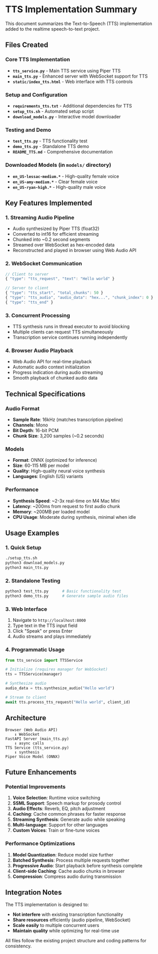 # TTS Implementation Summary

This document summarizes the Text-to-Speech (TTS) implementation added to the realtime speech-to-text project.

## Files Created

### Core TTS Implementation
- **`tts_service.py`** - Main TTS service using Piper TTS
- **`main_tts.py`** - Enhanced server with WebSocket support for TTS
- **`static/index_tts.html`** - Web interface with TTS controls

### Setup and Configuration  
- **`requirements_tts.txt`** - Additional dependencies for TTS
- **`setup_tts.sh`** - Automated setup script
- **`download_models.py`** - Interactive model downloader

### Testing and Demo
- **`test_tts.py`** - TTS functionality test
- **`demo_tts.py`** - Standalone TTS demo
- **`README_TTS.md`** - Comprehensive documentation

### Downloaded Models (in `models/` directory)
- **`en_US-lessac-medium.*`** - High-quality female voice
- **`en_US-amy-medium.*`** - Clear female voice  
- **`en_US-ryan-high.*`** - High-quality male voice

## Key Features Implemented

### 1. **Streaming Audio Pipeline**
- Audio synthesized by Piper TTS (float32)
- Converted to int16 for efficient streaming  
- Chunked into ~0.2 second segments
- Streamed over WebSocket as hex-encoded data
- Reconstructed and played in browser using Web Audio API

### 2. **WebSocket Communication**
```javascript
// Client to server
{ "type": "tts_request", "text": "Hello world" }

// Server to client  
{ "type": "tts_start", "total_chunks": 50 }
{ "type": "tts_audio", "audio_data": "hex...", "chunk_index": 0 }
{ "type": "tts_end" }
```

### 3. **Concurrent Processing**
- TTS synthesis runs in thread executor to avoid blocking
- Multiple clients can request TTS simultaneously
- Transcription service continues running independently

### 4. **Browser Audio Playback**
- Web Audio API for real-time playback
- Automatic audio context initialization
- Progress indication during audio streaming
- Smooth playback of chunked audio data

## Technical Specifications

### Audio Format
- **Sample Rate**: 16kHz (matches transcription pipeline)
- **Channels**: Mono
- **Bit Depth**: 16-bit PCM
- **Chunk Size**: 3,200 samples (~0.2 seconds)

### Models
- **Format**: ONNX (optimized for inference)
- **Size**: 60-115 MB per model
- **Quality**: High-quality neural voice synthesis
- **Languages**: English (US) variants

### Performance
- **Synthesis Speed**: ~2-3x real-time on M4 Mac Mini
- **Latency**: ~200ms from request to first audio chunk
- **Memory**: ~200MB per loaded model
- **CPU Usage**: Moderate during synthesis, minimal when idle

## Usage Examples

### 1. **Quick Setup**
```bash
./setup_tts.sh
python3 download_models.py
python3 main_tts.py
```

### 2. **Standalone Testing**
```bash
python3 test_tts.py      # Basic functionality test
python3 demo_tts.py      # Generate sample audio files
```

### 3. **Web Interface**
1. Navigate to `http://localhost:8000`
2. Type text in the TTS input field
3. Click "Speak" or press Enter
4. Audio streams and plays immediately

### 4. **Programmatic Usage**
```python
from tts_service import TTSService

# Initialize (requires manager for WebSocket)
tts = TTSService(manager)

# Synthesize audio
audio_data = tts.synthesize_audio("Hello world")

# Stream to client
await tts.process_tts_request("Hello world", client_id)
```

## Architecture

```
Browser (Web Audio API)
    ↕ WebSocket
FastAPI Server (main_tts.py)
    ↕ async calls
TTS Service (tts_service.py)
    ↕ synthesis
Piper Voice Model (ONNX)
```

## Future Enhancements

### Potential Improvements
1. **Voice Selection**: Runtime voice switching
2. **SSML Support**: Speech markup for prosody control
3. **Audio Effects**: Reverb, EQ, pitch adjustment
4. **Caching**: Cache common phrases for faster response
5. **Streaming Synthesis**: Generate audio while speaking
6. **Multi-language**: Support for other languages
7. **Custom Voices**: Train or fine-tune voices

### Performance Optimizations
1. **Model Quantization**: Reduce model size further
2. **Batched Synthesis**: Process multiple requests together  
3. **Progressive Audio**: Start playback before synthesis complete
4. **Client-side Caching**: Cache audio chunks in browser
5. **Compression**: Compress audio during transmission

## Integration Notes

The TTS implementation is designed to:
- **Not interfere** with existing transcription functionality
- **Share resources** efficiently (audio pipeline, WebSocket)
- **Scale easily** to multiple concurrent users
- **Maintain quality** while optimizing for real-time use

All files follow the existing project structure and coding patterns for consistency.
